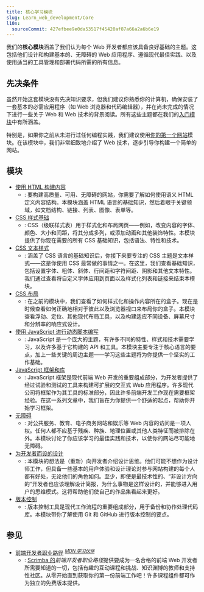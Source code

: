 ```yaml
---
title: 核心学习模块
slug: Learn_web_development/Core
l10n:
  sourceCommit: 427efbee9e0da53517f45420af87a66a2a6b6e19
---
```


我们的**核心模块**涵盖了我们认为每个 Web 开发者都应该具备良好基础的主题。这包括他们设计和构建基本的、无障碍的 Web 应用程序、遵循现代最佳实践、以及使用适当的工具管理和部署代码所需的所有信息。

## 先决条件

虽然开始这套模块没有先决知识要求，但我们建议你熟悉你的计算机，确保安装了一套基本的必需应用程序（如 Web 浏览器和代码编辑器），并在尚未完成的情况下进行一些关于 Web 和 Web 技术的背景阅读。所有这些主题都在我们的[入门模块](/zh-CN/docs/Learn_web_development/Getting_started)中有所涵盖。

特别是，如果你之前从未进行过任何编程实践，我们建议使用[你的第一个网站](/zh-CN/docs/Learn_web_development/Getting_started/Your_first_website)模块。在该模块中，我们非常细致地介绍了 Web 技术，逐步引导你构建一个简单的网站。

## 模块

- [使用 HTML 构建内容](/zh-CN/docs/Learn_web_development/Core/Structuring_content)
  - : 要构建高质量、可用、无障碍的网站，你需要了解如何使用语义 HTML 定义内容结构。本模块涵盖 HTML 语言的基础知识，然后着眼于关键领域，如文档结构、链接、列表、图像、表单等。
- [CSS 样式基础](/zh-CN/docs/Learn_web_development/Core/Styling_basics)
  - : CSS（级联样式表）用于样式化和布局网页——例如，改变内容的字体、颜色、大小和间距，将其分成多列，或添加动画和其他装饰特性。本模块提供了你现在需要的所有 CSS 基础知识，包括语法、特性和技术。
- [CSS 文本样式](/zh-CN/docs/Learn_web_development/Core/Text_styling)
  - : 涵盖了 CSS 语言的基础知识后，你接下来要专注的 CSS 主题是文本样式——这是你使用 CSS 最常做的事情之一。在这里，我们查看基础知识，包括设置字体、粗体、斜体、行间距和字符间距、阴影和其他文本特性。我们通过查看将自定义字体应用到页面以及样式化列表和链接来结束本模块。
- [CSS 布局](/zh-CN/docs/Learn_web_development/Core/CSS_layout)
  - : 在之前的模块中，我们查看了如何样式化和操作内容所在的盒子。现在是时候查看如何正确地相对于彼此以及浏览器视口来布局你的盒子。本模块查看浮动、定位、其他现代布局工具，以及构建适应不同设备、屏幕尺寸和分辨率的响应式设计。
- [使用 JavaScript 进行动态脚本编写](/zh-CN/docs/Learn_web_development/Core/Scripting)
  - : JavaScript 是一个庞大的主题，有许多不同的特性、样式和技术需要学习，以及许多基于它构建的 API 和工具。本模块主要专注于核心语言的要点，加上一些关键的周边主题——学习这些主题将为你提供一个坚实的工作基础。
- [JavaScript 框架和库](/zh-CN/docs/Learn_web_development/Core/Frameworks_libraries)
  - : JavaScript 框架是现代前端 Web 开发的重要组成部分，为开发者提供了经过试验和测试的工具来构建可扩展的交互式 Web 应用程序。许多现代公司将框架作为其工具的标准部分，因此许多前端开发工作现在需要框架经验。在这一系列文章中，我们旨在为你提供一个舒适的起点，帮助你开始学习框架。
- [无障碍](/zh-CN/docs/Learn_web_development/Core/Accessibility)
  - : 对公共服务、教育、电子商务网站和娱乐等 Web 内容的访问是一项人权。任何人都不应基于残疾、种族、地理位置或其他人类特征而被排除在外。本模块讨论了你应该学习的最佳实践和技术，以使你的网站尽可能地无障碍。
- [为开发者而设的设计](/zh-CN/docs/Learn_web_development/Core/Design_for_developers)
  - : 本模块的想法是（重新）向开发者介绍设计思维。他们可能不想作为设计师工作，但具备一些基本的用户体验和设计理论对参与网站构建的每个人都有好处，无论他们的角色如何。至少，即使是最技术性的、“非设计方向的”开发者也应该理解设计简报，为什么事物是这样设计的，并能够进入用户的思维模式。这将帮助他们使自己的作品集看起来更好。
- [版本控制](/zh-CN/docs/Learn_web_development/Core/Version_control)
  - : 版本控制工具是现代工作流程的重要组成部分，用于备份和协作处理代码库。本模块带你了解使用 Git 和 GitHub 进行版本控制的要点。

## 参见

- [前端开发者职业路径](https://scrimba.com/the-frontend-developer-career-path-c0j?via=mdn) <sup>[_MDN 学习伙伴_](/zh-CN/docs/MDN/Writing_guidelines/Learning_content#partner_links_and_embeds)</sup>
  - : [Scrimba 的](https://scrimba.com/?via=mdn)*前端开发者职业路径*提供要成为一名合格的前端 Web 开发者所需要知道的一切，包括有趣的互动课程和挑战、知识渊博的教师和支持性社区。从零开始直到获取你的第一份前端工作吧！许多课程组件都可作为独立的免费版本提供。
